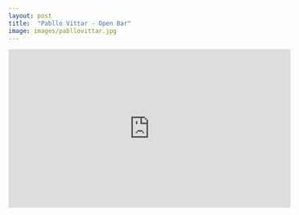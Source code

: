 ```yaml
---
layout: post
title:  "Pabllo Vittar - Open Bar"
image: images/pabllovittar.jpg
---
```


<div class="video-container">
    <iframe width="560" height="315" src="https://www.youtube.com/embed/lYuepseCRGY?controls=1" frameborder="0" allow="accelerometer; autoplay; encrypted-media; gyroscope; picture-in-picture" allowfullscreen></iframe>
</div>
